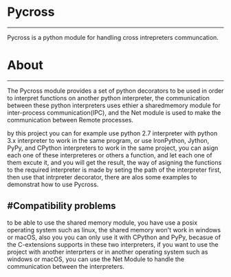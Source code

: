 # Pycross
---

Pycross is a python module for handling cross intrepreters communcation.

# About
---

The Pycross module provides a set of python decorators to be used in order to interpret functions on another python interpreter, the communication between these python interpreters uses ethier a sharedmemory module for inter-process communication(IPC), and the Net module is used to make the communication between Remote processes.


by this project you can for example use python 2.7 interpreter with python 3.x interpreter to work in the same program, or use IronPython, Jython, PyPy, and CPython interpreters to work in the same project, you can asign each one of these interpreteres or others a function, and let each one of them excute it, and you will get the result, the way of asigning the functions to the required interpreter is made by seting the path of the interpreter first, then use that intrpreter decorator, there are alos some examples to demonstrat how to use Pycross.

#Compatibility problems
---

to be able to use the shared memory module, you have use a posix operating system such as linux, the shared memory won't work in windows or macOS, also you you can only use it with CPython and PyPy, becasue of the C-extensions supports in these two interpreters, if you want to use the project with another interprters or in another operating system such as windows or macOS, you can use the Net Module to handle the communication between the interpreters.




